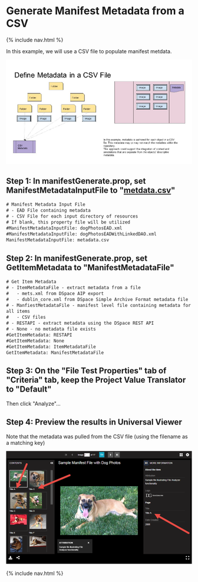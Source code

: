 # Generate Manifest Metadata from a CSV

{% include nav.html %} 

In this example, we will use a CSV file to populate manifest metdata.

![Use CSV Metadata](tutorial-screenshots/IIIFScenarios/Slide9.JPG)

## Step 1: In manifestGenerate.prop, set ManifestMetadataInputFile to "[metdata.csv](dog-photos/metadata.csv)"

    # Manifest Metadata Input File
    # - EAD File containing metadata
    # - CSV File for each input directory of resources
    # If blank, this property file will be utilized
    #ManifestMetadataInputFile: dogPhotosEAD.xml
    #ManifestMetadataInputFile: dogPhotosEADWithLinkedDAO.xml
    ManifestMetadataInputFile: metadata.csv

## Step 2: In manifestGenerate.prop, set GetItemMetadata to "ManifestMetadataFile"

    # Get Item Metadata
    # - ItemMetadataFile - extract metadata from a file
    #   - mets.xml from DSpace AIP export
    #   - dublin_core.xml from DSpace Simple Archive Format metadata file
    # - ManfiestMetadataFile - manifest level file containing metadata for all items
    #   - CSV files
    # - RESTAPI - extract metadata using the DSpace REST API
    # - None - no metadata file exists
    #GetItemMetadata: RESTAPI
    #GetItemMetadata: None
    #GetItemMetadata: ItemMetadataFile
    GetItemMetadata: ManifestMetadataFile

## Step 3: On the "File Test Properties" tab of "Criteria" tab, keep the Project Value Translator to "Default"

Then click "Analyze"...

## Step 4: Preview the results in Universal Viewer

Note that the metadata was pulled from the CSV file (using the filename as a matching key)

![Screenshot](tutorial-screenshots/uv8.png)

{% include nav.html %} 
